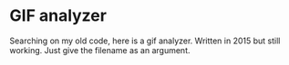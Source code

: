 
# GIF analyzer

Searching on my old code, here is a gif analyzer. Written in 2015 but still working.
Just give the filename as an argument.
